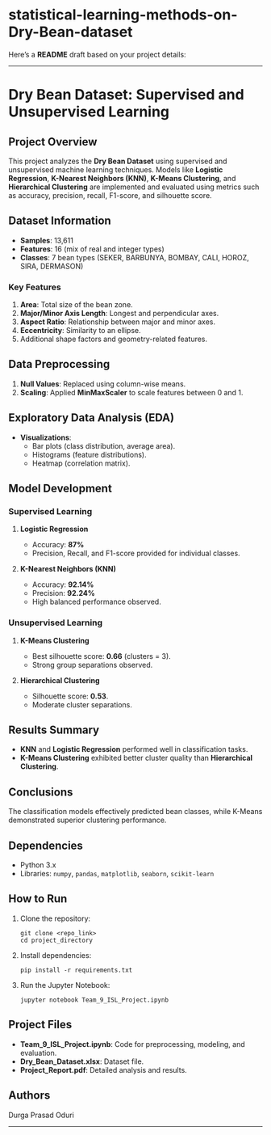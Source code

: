 # statistical-learning-methods-on-Dry-Bean-dataset
Here’s a **README** draft based on your project details:

---

# Dry Bean Dataset: Supervised and Unsupervised Learning

## Project Overview
This project analyzes the **Dry Bean Dataset** using supervised and unsupervised machine learning techniques. Models like **Logistic Regression**, **K-Nearest Neighbors (KNN)**, **K-Means Clustering**, and **Hierarchical Clustering** are implemented and evaluated using metrics such as accuracy, precision, recall, F1-score, and silhouette score.

## Dataset Information
- **Samples**: 13,611  
- **Features**: 16 (mix of real and integer types)  
- **Classes**: 7 bean types (SEKER, BARBUNYA, BOMBAY, CALI, HOROZ, SIRA, DERMASON)

### Key Features
1. **Area**: Total size of the bean zone.
2. **Major/Minor Axis Length**: Longest and perpendicular axes.
3. **Aspect Ratio**: Relationship between major and minor axes.
4. **Eccentricity**: Similarity to an ellipse.
5. Additional shape factors and geometry-related features.

## Data Preprocessing
1. **Null Values**: Replaced using column-wise means.  
2. **Scaling**: Applied **MinMaxScaler** to scale features between 0 and 1.

## Exploratory Data Analysis (EDA)
- **Visualizations**:  
  - Bar plots (class distribution, average area).  
  - Histograms (feature distributions).  
  - Heatmap (correlation matrix).  

## Model Development
### Supervised Learning
1. **Logistic Regression**
   - Accuracy: **87%**
   - Precision, Recall, and F1-score provided for individual classes.

2. **K-Nearest Neighbors (KNN)**
   - Accuracy: **92.14%**
   - Precision: **92.24%**
   - High balanced performance observed.

### Unsupervised Learning
1. **K-Means Clustering**
   - Best silhouette score: **0.66** (clusters = 3).
   - Strong group separations observed.

2. **Hierarchical Clustering**
   - Silhouette score: **0.53**.
   - Moderate cluster separations.

## Results Summary
- **KNN** and **Logistic Regression** performed well in classification tasks.
- **K-Means Clustering** exhibited better cluster quality than **Hierarchical Clustering**.

## Conclusions
The classification models effectively predicted bean classes, while K-Means demonstrated superior clustering performance.

## Dependencies
- Python 3.x
- Libraries: `numpy`, `pandas`, `matplotlib`, `seaborn`, `scikit-learn`

## How to Run
1. Clone the repository:  
   ```
   git clone <repo_link>
   cd project_directory
   ```
2. Install dependencies:  
   ```
   pip install -r requirements.txt
   ```
3. Run the Jupyter Notebook:  
   ```
   jupyter notebook Team_9_ISL_Project.ipynb
   ```

## Project Files
- **Team_9_ISL_Project.ipynb**: Code for preprocessing, modeling, and evaluation.
- **Dry_Bean_Dataset.xlsx**: Dataset file.
- **Project_Report.pdf**: Detailed analysis and results.

## Authors
Durga Prasad Oduri

---
